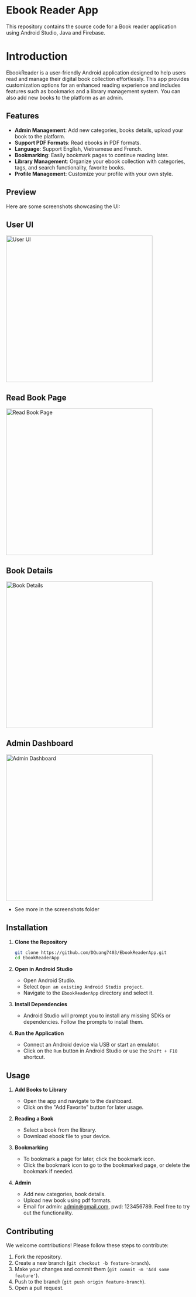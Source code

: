 # Ebook Reader App
This repository contains the source code for a Book reader application using Android Studio, Java and Firebase.

# Introduction
EbookReader is a user-friendly Android application designed to help users read and manage their digital book collection effortlessly. This app provides customization options for an enhanced reading experience and includes features such as bookmarks and a library management system. You can also add new books to the platform as an admin.

## Features

- **Admin Management**: Add new categories, books details, upload your book to the platform.
- **Support PDF Formats**: Read ebooks in PDF formats.
- **Language**: Support English, Vietnamese and French.
- **Bookmarking**: Easily bookmark pages to continue reading later.
- **Library Management**: Organize your ebook collection with categories, tags, and search functionality, favorite books.
- **Profile Management**: Customize your profile with your own style.

## Preview

Here are some screenshots showcasing the UI:
## User UI
<img src="Screenshots/User_dashboard.png" alt="User UI" width="400">

## Read Book Page
<img src="Screenshots/Read_book.png" alt="Read Book Page" width="400">

## Book Details
<img src="Screenshots/Book_details.png" alt="Book Details" width="400">

## Admin Dashboard
<img src="Screenshots/Admin_dashboard.png" alt="Admin Dashboard" width="400">

- See more in the screenshots folder
## Installation

1. **Clone the Repository**
    ```bash
    git clone https://github.com/DQuang7403/EbookReaderApp.git
    cd EbookReaderApp
    ```

2. **Open in Android Studio**
    - Open Android Studio.
    - Select `Open an existing Android Studio project`.
    - Navigate to the `EbookReaderApp` directory and select it.

3. **Install Dependencies**
    - Android Studio will prompt you to install any missing SDKs or dependencies. Follow the prompts to install them.

4. **Run the Application**
    - Connect an Android device via USB or start an emulator.
    - Click on the `Run` button in Android Studio or use the `Shift + F10` shortcut.

## Usage

1. **Add Books to Library**
    - Open the app and navigate to the dashboard.
    - Click on the "Add Favorite" button for later usage.

2. **Reading a Book**
    - Select a book from the library.
    - Download ebook file to your device.

3. **Bookmarking**
    - To bookmark a page for later, click the bookmark icon.
    - Click the bookmark icon to go to the bookmarked page, or delete the bookmark if needed.

4. **Admin**
    - Add new categories, book details.
    - Upload new book using pdf formats.
    - Email for admin: admin@gmail.com, pwd: 123456789. Feel free to try out the functionality.

## Contributing

We welcome contributions! Please follow these steps to contribute:

1. Fork the repository.
2. Create a new branch (`git checkout -b feature-branch`).
3. Make your changes and commit them (`git commit -m 'Add some feature'`).
4. Push to the branch (`git push origin feature-branch`).
5. Open a pull request.
